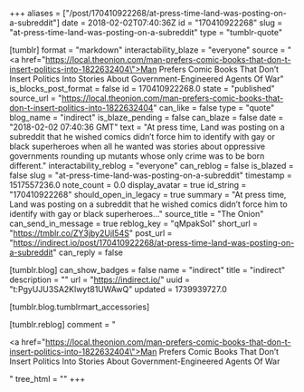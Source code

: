 +++
aliases = ["/post/170410922268/at-press-time-land-was-posting-on-a-subreddit"]
date = 2018-02-02T07:40:36Z
id = "170410922268"
slug = "at-press-time-land-was-posting-on-a-subreddit"
type = "tumblr-quote"

[tumblr]
format = "markdown"
interactability_blaze = "everyone"
source = "<a href=\"https://local.theonion.com/man-prefers-comic-books-that-don-t-insert-politics-into-1822632404\">Man Prefers Comic Books That Don’t Insert Politics Into Stories About Government-Engineered Agents Of War</a>"
is_blocks_post_format = false
id = 170410922268.0
state = "published"
source_url = "https://local.theonion.com/man-prefers-comic-books-that-don-t-insert-politics-into-1822632404"
can_like = false
type = "quote"
blog_name = "indirect"
is_blaze_pending = false
can_blaze = false
date = "2018-02-02 07:40:36 GMT"
text = "At press time, Land was posting on a subreddit that he wished comics didn’t force him to identify with gay or black superheroes when all he wanted was stories about oppressive governments rounding up mutants whose only crime was to be born different."
interactability_reblog = "everyone"
can_reblog = false
is_blazed = false
slug = "at-press-time-land-was-posting-on-a-subreddit"
timestamp = 1517557236.0
note_count = 0.0
display_avatar = true
id_string = "170410922268"
should_open_in_legacy = true
summary = "At press time, Land was posting on a subreddit that he wished comics didn’t force him to identify with gay or black superheroes..."
source_title = "The Onion"
can_send_in_message = true
reblog_key = "qMpakSoI"
short_url = "https://tmblr.co/ZY3jby2UjI54S"
post_url = "https://indirect.io/post/170410922268/at-press-time-land-was-posting-on-a-subreddit"
can_reply = false

[tumblr.blog]
can_show_badges = false
name = "indirect"
title = "indirect"
description = ""
url = "https://indirect.io/"
uuid = "t:PgyUJU3SA2Klwyt81UWAwQ"
updated = 1739939727.0

[tumblr.blog.tumblrmart_accessories]

[tumblr.reblog]
comment = "<p><a href=\"https://local.theonion.com/man-prefers-comic-books-that-don-t-insert-politics-into-1822632404\">Man Prefers Comic Books That Don’t Insert Politics Into Stories About Government-Engineered Agents Of War</a></p>"
tree_html = ""
+++
